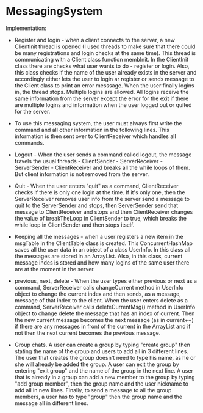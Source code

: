 # MessagingSystem

Implementation:

* Register and login - when a client connects to the server, a new ClientInit thread is opened (I used threads to make sure that there could be many registrations and login checks at the same time). This thread is communicating with a Client class function membInit. In the ClientInit class there are checks what user wants to do - register or login. Also, this class checks if the name of the user already exists in the server and accordingly either lets the user to login ar register or sends message to the Client class to print an error messsage. When the user finally logins in, the thread stops. Multiple logins are allowed. All logins receive the same information from the server except the error for the exit if there are multiple logins and information when the user logged out or quited for the server.

* To use this messaging system, the user must always first write the command and all other information in the following lines. This information is then sent over to ClientReceiver which handles all commands.

* Logout - When the user sends a command called logout, the message travels the usual threads - ClientSender - ServerReceiver - ServerSender - ClientReceiver and breaks all the while loops of them. But client information is not removed from the server.

* Quit - When the user enters "quit" as a command, ClientReceiver checks if there is only one login at the time. If it's only one, then the ServerReceiver removes user info from the server send a message to quit to the ServerSender and stops, then ServerSender send that message to ClientReceiver and stops and then  ClientReceiver changes the value of breakTheLoop in ClientSender to true, which breaks the while loop in ClientSender and then stops itself.

* Keeping all the messages - when a user registers a new item in the msgTable in the ClientTable class is created. This ConcurrentHashMap saves all the user data in an object of a class UserInfo. In this class all the messages are stored in an ArrayList. Also, in this class, current message indes is stored and how many logins of the same user there are at the moment in the server.

* previous, next, delete - When the user types either previous or next as a command, ServerReceiver calls changeCurrent method in UserInfo object to change the current index and then sends, as a message, message of that index to the client. When the user enters delete as a command, ServerReceiver calls deleteCurrentMsg() method in UserInfo object to change delete the message that has an index of current. Then the new current message becomes the next message (as in current++) if there are any messages in front of the current in the ArrayList and if not then the next current becomes the previous message.

* Group chats. A user can create a group by typing "create group" then stating the name of the group and users to add all in 3 different lines. The user that creates the group doesn't need to type his name, as he or she will already be added the group. A user can exit the group by entering "exit group" and the name of the group in the next line. A user that is already in a group can add a new member to the group by typing "add group member", then the group name and the user nickname to add all in new lines. Finally, to send a message to all the group members, a user has to type "group" then the group name and the message all in different lines.

